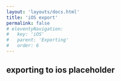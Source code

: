 ```yaml
---
layout: 'layouts/docs.html'
title: 'iOS export'
permalink: false
# eleventyNavigation:
#   key: 'iOS'
#   parent: 'Exporting'
#   order: 6
---
```


## exporting to ios placeholder